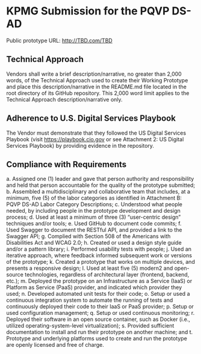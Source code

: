 # KPMG Submission for the PQVP DS-AD
Public prototype URL: http://TBD.com/TBD

## Technical Approach

Vendors shall write a brief description/narrative, no greater than 2,000 words, of the Technical
Approach used to create their Working Prototype and place this description/narrative in the
README.md file located in the root directory of its GitHub repository. This 2,000 word limit
applies to the Technical Approach description/narrative only. 

## Adherence to U.S. Digital Services Playbook

The Vendor must demonstrate that they followed the US Digital Services Playbook (visit https://playbook.cio.gov or see Attachment 2: US
Digital Services Playbook) by providing evidence in the repository.

## Compliance with Requirements

a. Assigned one (1) leader and gave that person authority and responsibility and held that person accountable for the quality of the prototype submitted;
b. Assembled a multidisciplinary and collaborative team that includes, at a minimum, five (5) of the labor categories as identified in Attachment B: PQVP DS-AD Labor Category Descriptions;
c. Understood what people needed, by including people in the prototype development and design process;
d. Used at least a minimum of three (3) “user-centric design” techniques and/or tools;
e. Used GitHub to document code commits;
f. Used Swagger to document the RESTful API, and provided a link to the Swagger API;
g. Complied with Section 508 of the Americans with Disabilities Act and WCAG 2.0;
h. Created or used a design style guide and/or a pattern library;
i. Performed usability tests with people;
j. Used an iterative approach, where feedback informed subsequent work or versions of the prototype;
k. Created a prototype that works on multiple devices, and presents a responsive design;
l. Used at least five (5) modern2 and open-source technologies, regardless of architectural layer (frontend, backend, etc.);
m. Deployed the prototype on an Infrastructure as a Service (IaaS) or Platform as Service (PaaS) provider, and indicated which provider they used;
n. Developed automated unit tests for their code;
o. Setup or used a continuous integration system to automate the running of tests and continuously deployed their code to their IaaS or PaaS provider;
p. Setup or used configuration management;
q. Setup or used continuous monitoring;
r. Deployed their software in an open source container, such as Docker (i.e., utilized operating-system-level virtualization);
s. Provided sufficient documentation to install and run their prototype on another machine; and
t. Prototype and underlying platforms used to create and run the prototype are openly licensed and free of charge.

